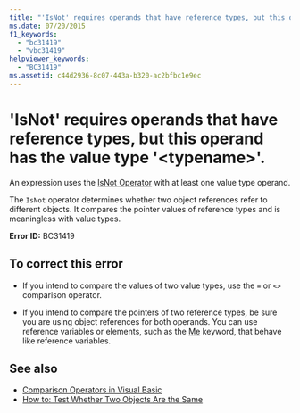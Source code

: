 ```yaml
---
title: "'IsNot' requires operands that have reference types, but this operand has the value type '<typename>'."
ms.date: 07/20/2015
f1_keywords: 
  - "bc31419"
  - "vbc31419"
helpviewer_keywords: 
  - "BC31419"
ms.assetid: c44d2936-8c07-443a-b320-ac2bfbc1e9ec
---
```

# 'IsNot' requires operands that have reference types, but this operand has the value type '\<typename>'.
An expression uses the [IsNot Operator](../../visual-basic/language-reference/operators/isnot-operator.md) with at least one value type operand.  
  
 The `IsNot` operator determines whether two object references refer to different objects. It compares the pointer values of reference types and is meaningless with value types.  
  
 **Error ID:** BC31419  
  
## To correct this error  
  
- If you intend to compare the values of two value types, use the `=` or `<>` comparison operator.  
  
- If you intend to compare the pointers of two reference types, be sure you are using object references for both operands. You can use reference variables or elements, such as the [Me](~/docs/visual-basic/programming-guide/program-structure/me-my-mybase-and-myclass.md#me) keyword, that behave like reference variables.  
  
## See also

- [Comparison Operators in Visual Basic](../../visual-basic/programming-guide/language-features/operators-and-expressions/comparison-operators.md)
- [How to: Test Whether Two Objects Are the Same](../../visual-basic/programming-guide/language-features/operators-and-expressions/how-to-test-whether-two-objects-are-the-same.md)

